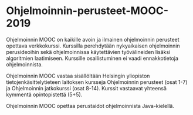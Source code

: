 # Ohjelmoinnin-perusteet-MOOC-2019
Ohjelmoinnin MOOC on kaikille avoin ja ilmainen ohjelmoinnin perusteet opettava verkkokurssi. 
Kurssilla perehdytään nykyaikaisen ohjelmoinnin perusideoihin sekä ohjelmoinnissa käytettävien työvälineiden lisäksi algoritmien laatimiseen. 
Kurssille osallistuminen ei vaadi ennakkotietoja ohjelmoinnista.

Ohjelmoinnin MOOC vastaa sisällöltään Helsingin yliopiston tietojenkäsittelytieteen laitoksen kursseja Ohjelmoinnin perusteet (osat 1-7) ja Ohjelmoinnin jatkokurssi (osat 8-14). Kurssit vastaavat yhteensä kymmentä opintopistettä (5+5).

Ohjelmoinnin MOOC opettaa perustaidot ohjelmoinnista Java-kielellä.
